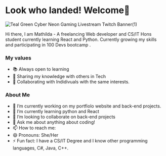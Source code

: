 #  Look who landed! Welcome🔮
![Teal Green Cyber Neon Gaming Livestream Twitch Banner(1)](https://user-images.githubusercontent.com/61581315/179823280-1edacd49-40e6-47aa-bdc4-b93af9d70a79.png)

Hi there, I am Mathilda - A freelancing Web developer  and CS/IT Hons student currently learning React and Python. Currently growing my skills and participating in 100 Devs bootcamp .



### My values
- 📚 Always open to learning
- 🔮 Sharing my knowledge with others in Tech
- 🙌 Collaborating with Indidivuals with the same interests.

### About Me

- 🔭 I’m currently working on my portfiolo website and back-end projects.
- 🌱 I’m currently learning python and React
- 👯 I’m looking to collaborate on back-end projects
- 💬 Ask me about anything about coding!
- 📫 How to reach me: 
- 😄 Pronouns: She/Her
- ⚡ Fun fact:  I have a CS/IT Degree and I know other programming languages, C#, Java, C++.

